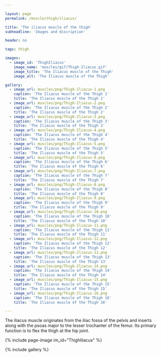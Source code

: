 ```yaml
---

layout: page
permalink: /muscle/thigh/iliacus/

title: 'The iliacus muscle of the thigh'
subheadline: 'Images and discription'

header: no

tags: thigh

images:
  - image_id: 'ThighIliacus'
    image_name: 'muscles/gif/Thigh-Iliacus.gif'
    image_title: 'The Iliacus muscle of the Thigh'
    image_alt: 'The Iliacus muscle of the Thigh' 

gallery:
  - image_url: muscles/png/Thigh-Iliacus-1.png
    caption: 'The Iliacus muscle of the Thigh 1'
    title: 'The Iliacus muscle of the Thigh 1'
  - image_url: muscles/png/Thigh-Iliacus-2.png
    caption: 'The Iliacus muscle of the Thigh 2'
    title: 'The Iliacus muscle of the Thigh 2'
  - image_url: muscles/png/Thigh-Iliacus-3.png
    caption: 'The Iliacus muscle of the Thigh 3'
    title: 'The Iliacus muscle of the Thigh 3'
  - image_url: muscles/png/Thigh-Iliacus-4.png
    caption: 'The Iliacus muscle of the Thigh 4'
    title: 'The Iliacus muscle of the Thigh 4'
  - image_url: muscles/png/Thigh-Iliacus-5.png
    caption: 'The Iliacus muscle of the Thigh 5'
    title: 'The Iliacus muscle of the Thigh 5'
  - image_url: muscles/png/Thigh-Iliacus-6.png
    caption: 'The Iliacus muscle of the Thigh 6'
    title: 'The Iliacus muscle of the Thigh 6'
  - image_url: muscles/png/Thigh-Iliacus-7.png
    caption: 'The Iliacus muscle of the Thigh 7'
    title: 'The Iliacus muscle of the Thigh 7'
  - image_url: muscles/png/Thigh-Iliacus-8.png
    caption: 'The Iliacus muscle of the Thigh 8'
    title: 'The Iliacus muscle of the Thigh 8'
  - image_url: muscles/png/Thigh-Iliacus-9.png
    caption: 'The Iliacus muscle of the Thigh 9'
    title: 'The Iliacus muscle of the Thigh 9'
  - image_url: muscles/png/Thigh-Iliacus-10.png
    caption: 'The Iliacus muscle of the Thigh 10'
    title: 'The Iliacus muscle of the Thigh 10'
  - image_url: muscles/png/Thigh-Iliacus-11.png
    caption: 'The Iliacus muscle of the Thigh 11'
    title: 'The Iliacus muscle of the Thigh 11'
  - image_url: muscles/png/Thigh-Iliacus-12.png
    caption: 'The Iliacus muscle of the Thigh 12'
    title: 'The Iliacus muscle of the Thigh 12'
  - image_url: muscles/png/Thigh-Iliacus-13.png
    caption: 'The Iliacus muscle of the Thigh 13'
    title: 'The Iliacus muscle of the Thigh 13'
  - image_url: muscles/png/Thigh-Iliacus-14.png
    caption: 'The Iliacus muscle of the Thigh 14'
    title: 'The Iliacus muscle of the Thigh 14'
  - image_url: muscles/png/Thigh-Iliacus-15.png
    caption: 'The Iliacus muscle of the Thigh 15'
    title: 'The Iliacus muscle of the Thigh 15'
  - image_url: muscles/png/Thigh-Iliacus-16.png
    caption: 'The Iliacus muscle of the Thigh 16'
    title: 'The Iliacus muscle of the Thigh 16'

---
```


The iliacus muscle originates from the iliac fossa of the pelvis and inserts along with the psoas major to the lesser trochanter of the femur. Its primary function is to flex the thigh at the hip joint.

{% include page-image im_id="ThighIliacus" %}

{% include gallery %}